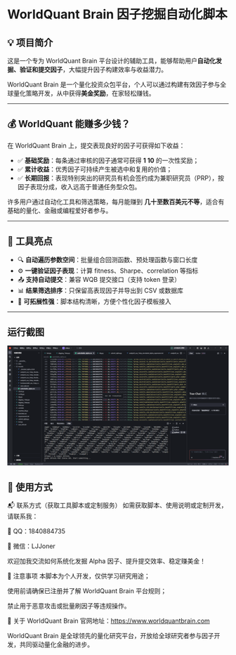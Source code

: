 # WorldQuant Brain 因子挖掘自动化脚本

## 💡 项目简介

这是一个专为 WorldQuant Brain 平台设计的辅助工具，能够帮助用户**自动化发掘、验证和提交因子**，大幅提升因子构建效率与收益潜力。

WorldQuant Brain 是一个量化投资众包平台，个人可以通过构建有效因子参与全球量化策略开发，从中获得**美金奖励**，在家轻松赚钱。

---

## 💰 WorldQuant 能赚多少钱？

在 WorldQuant Brain 上，提交表现良好的因子可获得如下收益：

- ✅ **基础奖励**：每条通过审核的因子通常可获得 **$1~$10** 的一次性奖励；
- ✅ **累计收益**：优秀因子可持续产生被选中和复用的价值；
- ✅ **长期回报**：表现特别突出的研究员有机会签约成为兼职研究员（PRP），按因子表现分成，收入远高于普通任务型众包。

许多用户通过自动化工具和筛选策略，每月能赚到 **几十至数百美元不等**，适合有基础的量化、金融或编程爱好者参与。

---

## 🚀 工具亮点

- 🔍 **自动遍历参数空间**：批量组合回测函数、预处理函数与窗口长度
- ⚙️ **一键验证因子表现**：计算 fitness、Sharpe、correlation 等指标
- 📤 **支持自动提交**：兼容 WQB 提交接口（支持 token 登录）
- 📊 **结果筛选排序**：只保留高表现因子并导出到 CSV 或数据库
- 🧠 **可拓展性强**：脚本结构清晰，方便个性化因子模板接入

---
## 运行截图
![运行截图](0b70f9f5-5a2d-4a68-99fc-b3164ce89a6d.png)
## 📎 使用方式


📬 联系方式（获取工具脚本或定制服务）
如需获取脚本、使用说明或定制开发，请联系我：

💬 QQ：1840884735

💬 微信：LJJoner

欢迎加我交流如何系统化发掘 Alpha 因子、提升提交效率、稳定赚美金！

📌 注意事项
本脚本为个人开发，仅供学习研究用途；

使用前请确保已注册并了解 WorldQuant Brain 平台规则；

禁止用于恶意攻击或批量刷因子等违规操作。

🧠 关于 WorldQuant Brain
官网地址：https://www.worldquantbrain.com

WorldQuant Brain 是全球领先的量化研究平台，开放给全球研究者参与因子开发，共同驱动量化金融的进步。


